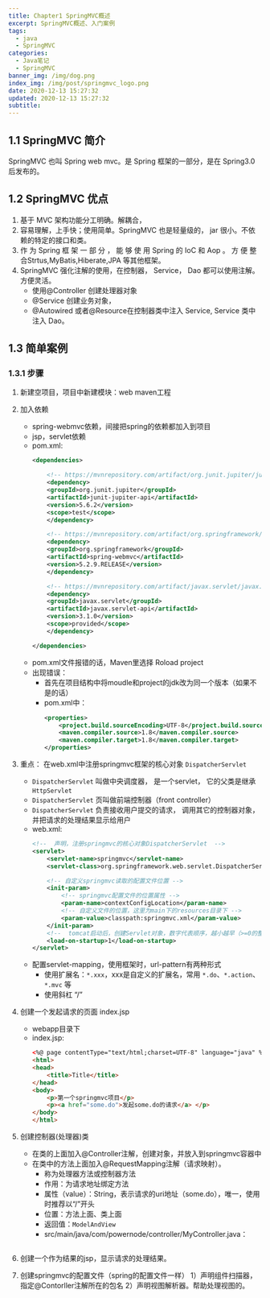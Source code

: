 ```yaml
---
title: Chapter1 SpringMVC概述
excerpt: SpringMVC概述、入门案例
tags:
  - java
  - SpringMVC
categories:
  - Java笔记
  - SpringMVC
banner_img: /img/dog.png
index_img: /img/post/springmvc_logo.png
date: 2020-12-13 15:27:32
updated: 2020-12-13 15:27:32
subtitle:
---
```

## 1.1 SpringMVC 简介
SpringMVC 也叫 Spring web mvc。是 Spring 框架的一部分，是在 Spring3.0 后发布的。
## 1.2 SpringMVC 优点
1. 基于 MVC 架构功能分工明确。解耦合，
2. 容易理解，上手快；使用简单。SpringMVC 也是轻量级的， jar 很小。不依赖的特定的接口和类。
3. 作 为 Spring 框 架 一 部 分 ， 能 够 使 用 Spring 的 IoC 和 Aop 。 方 便 整 合Strtus,MyBatis,Hiberate,JPA 等其他框架。
4. SpringMVC 强化注解的使用，在控制器， Service， Dao 都可以使用注解。方便灵活。
   * 使用@Controller 创建处理器对象
   * @Service 创建业务对象， 
   * @Autowired 或者@Resource在控制器类中注入 Service, Service 类中注入 Dao。

## 1.3 简单案例
### 1.3.1 步骤
1. 新建空项目，项目中新建模块：web maven工程
2. 加入依赖
   * spring-webmvc依赖，间接把spring的依赖都加入到项目
   * jsp，servlet依赖
   * pom.xml:
        ```xml
        <dependencies>

            <!-- https://mvnrepository.com/artifact/org.junit.jupiter/junit-jupiter-api -->
            <dependency>
            <groupId>org.junit.jupiter</groupId>
            <artifactId>junit-jupiter-api</artifactId>
            <version>5.6.2</version>
            <scope>test</scope>
            </dependency>

            <!-- https://mvnrepository.com/artifact/org.springframework/spring-webmvc -->
            <dependency>
            <groupId>org.springframework</groupId>
            <artifactId>spring-webmvc</artifactId>
            <version>5.2.9.RELEASE</version>
            </dependency>

            <!-- https://mvnrepository.com/artifact/javax.servlet/javax.servlet-api -->
            <dependency>
            <groupId>javax.servlet</groupId>
            <artifactId>javax.servlet-api</artifactId>
            <version>3.1.0</version>
            <scope>provided</scope>
            </dependency>

        </dependencies>
        ```
    * pom.xml文件报错的话，Maven里选择 Roload project
    * 出现错误：
      * 首先在项目结构中将moudle和project的jdk改为同一个版本（如果不是的话）
      * pom.xml中：
        ```xml
        <properties>
            <project.build.sourceEncoding>UTF-8</project.build.sourceEncoding>
            <maven.compiler.source>1.8</maven.compiler.source>
            <maven.compiler.target>1.8</maven.compiler.target>
        </properties>
        ```

3. 重点： 在web.xml中注册springmvc框架的核心对象 `DispatcherServlet`
   * `DispatcherServlet` 叫做中央调度器， 是一个servlet， 它的父类是继承 `HttpServlet`
   * `DispatcherServlet` 页叫做前端控制器（front controller）
   * `DispatcherServlet` 负责接收用户提交的请求， 调用其它的控制器对象，并把请求的处理结果显示给用户
   * web.xml:
        ```xml
        <!--  声明，注册springmvc的核心对象DispatcherServlet  -->
        <servlet>
            <servlet-name>springmvc</servlet-name>
            <servlet-class>org.springframework.web.servlet.DispatcherServlet</servlet-class>

            <!-- 自定义springmvc读取的配置文件位置 -->
            <init-param>
                <!-- springmvc配置文件的位置属性 -->
                <param-name>contextConfigLocation</param-name>
                <!-- 自定义文件的位置，这里为main下的resources目录下 -->
                <param-value>classpath:springmvc.xml</param-value>
            </init-param>
            <!--  tomcat启动后，创建Servlet对象，数字代表顺序，越小越早（>=0的整数）  -->
            <load-on-startup>1</load-on-startup>
        </servlet>
        ```
   * 配置servlet-mapping，使用框架时，url-pattern有两种形式
     * 使用扩展名：`*.xxx`，xxx是自定义的扩展名，常用 `*.do`、`*.action`、`*.mvc` 等
     * 使用斜杠 “/”

4. 创建一个发起请求的页面 index.jsp
    * webapp目录下
    * index.jsp:
        ```html
        <%@ page contentType="text/html;charset=UTF-8" language="java" %>
        <html>
        <head>
            <title>Title</title>
        </head>
        <body>
            <p>第一个springmvc项目</p>
            <p><a href="some.do">发起some.do的请求</a> </p>
        </body>
        </html>
        ```
5. 创建控制器(处理器)类
   * 在类的上面加入@Controller注解，创建对象，并放入到springmvc容器中
   * 在类中的方法上面加入@RequestMapping注解（请求映射）。
     * 称为处理器方法或控制器方法
     * 作用：为请求地址绑定方法
     * 属性（value）：String，表示请求的uri地址（some.do），唯一，使用时推荐以“/”开头
     * 位置：方法上面、类上面
     * 返回值：`ModelAndView`
     * src/main/java/com/powernode/controller/MyController.java：
        ```java

        ```

6. 创建一个作为结果的jsp，显示请求的处理结果。

7. 创建springmvc的配置文件（spring的配置文件一样）
  1）声明组件扫描器， 指定@Contorller注解所在的包名
  2）声明视图解析器。帮助处理视图的。
















